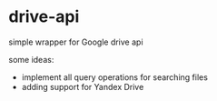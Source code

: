 # drive-api

simple wrapper for Google drive api

some ideas:
  - implement all query operations for searching files
  - adding support for Yandex Drive
  
